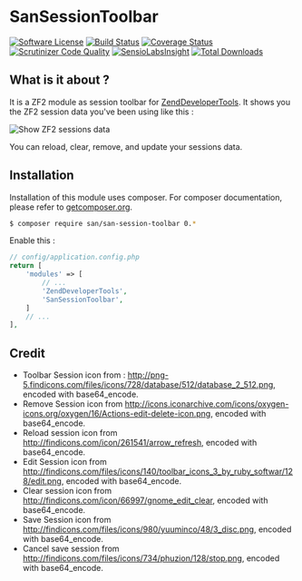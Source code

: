 SanSessionToolbar
=================

[![Software License](https://img.shields.io/badge/license-MIT-brightgreen.svg?style=flat-square)](LICENSE)
[![Build Status](https://secure.travis-ci.org/samsonasik/SanSessionToolbar.svg?branch=master)](http://travis-ci.org/samsonasik/SanSessionToolbar)
[![Coverage Status](https://coveralls.io/repos/samsonasik/SanSessionToolbar/badge.svg?branch=master)](https://coveralls.io/r/samsonasik/SanSessionToolbar)
[![Scrutinizer Code Quality](https://scrutinizer-ci.com/g/samsonasik/SanSessionToolbar/badges/quality-score.png?b=master)](https://scrutinizer-ci.com/g/samsonasik/SanSessionToolbar/?branch=master)
[![SensioLabsInsight](https://insight.sensiolabs.com/projects/15956744-b35e-4504-ade8-14f46addcae9/mini.png)](https://insight.sensiolabs.com/projects/15956744-b35e-4504-ade8-14f46addcae9)
[![Total Downloads](https://img.shields.io/packagist/dt/san/san-session-toolbar.svg?style=flat-square)](https://packagist.org/packages/san/san-session-toolbar)

What is it about ?
-----------------
It is a ZF2 module as session toolbar for [ZendDeveloperTools](https://github.com/zendframework/ZendDeveloperTools). It shows you the ZF2 session data you've been using like this :

![Show ZF2 sessions data](https://cloud.githubusercontent.com/assets/459648/6427963/4f6afbf4-bfc3-11e4-9ae7-4f600b4ee94f.png)

You can reload, clear, remove, and update your sessions data.

Installation
------------

Installation of this module uses composer. For composer documentation, please refer to
[getcomposer.org](http://getcomposer.org/).

```sh
$ composer require san/san-session-toolbar 0.*
```

Enable this : 
```php
// config/application.config.php
return [
    'modules' => [
        // ...
        'ZendDeveloperTools',
        'SanSessionToolbar',
    ]
    // ...
],
```
Credit
------

- Toolbar Session icon from : http://png-5.findicons.com/files/icons/728/database/512/database_2_512.png, encoded with base64_encode.
- Remove Session icon from http://icons.iconarchive.com/icons/oxygen-icons.org/oxygen/16/Actions-edit-delete-icon.png, encoded with base64_encode.
- Reload session icon from http://findicons.com/icon/261541/arrow_refresh, encoded with base64_encode.
- Edit Session icon from http://findicons.com/files/icons/140/toolbar_icons_3_by_ruby_softwar/128/edit.png, encoded with base64_encode.
- Clear session icon from http://findicons.com/icon/66997/gnome_edit_clear, encoded with base64_encode.
- Save Session icon from http://findicons.com/files/icons/980/yuuminco/48/3_disc.png, encoded with base64_encode.
- Cancel save session from http://findicons.com/files/icons/734/phuzion/128/stop.png, encoded with base64_encode.
